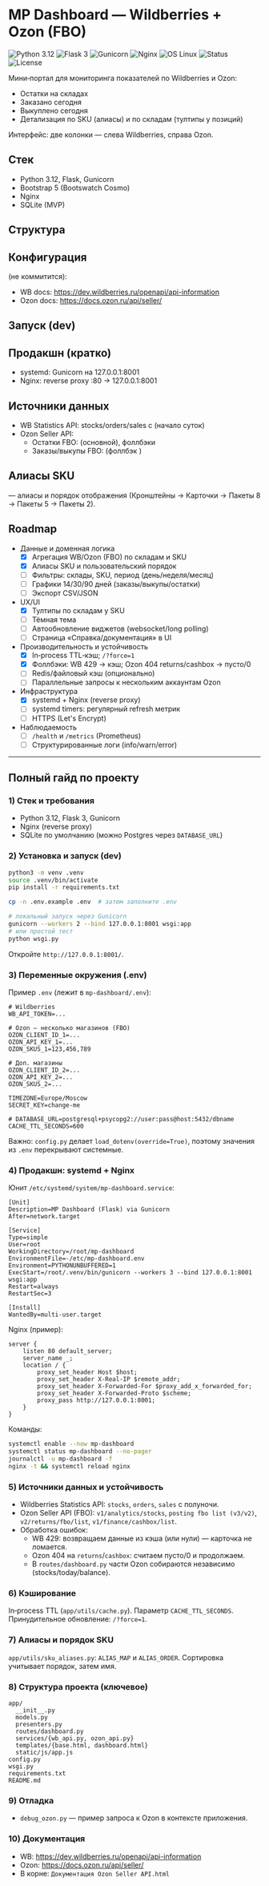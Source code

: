 # MP Dashboard — Wildberries + Ozon (FBO)

![Python 3.12](https://img.shields.io/badge/Python-3.12-3776AB?logo=python&logoColor=white)
![Flask 3](https://img.shields.io/badge/Flask-3.0-black?logo=flask)
![Gunicorn](https://img.shields.io/badge/Gunicorn-21-green)
![Nginx](https://img.shields.io/badge/Nginx-reverse__proxy-009639?logo=nginx&logoColor=white)
![OS Linux](https://img.shields.io/badge/OS-Linux-FCC624?logo=linux&logoColor=black)
![Status](https://img.shields.io/badge/status-prod--ready-success)
![License](https://img.shields.io/badge/license-internal-lightgrey)

Мини‑портал для мониторинга показателей по Wildberries и Ozon:
- Остатки на складах
- Заказано сегодня
- Выкуплено сегодня
- Детализация по SKU (алиасы) и по складам (тултипы у позиций)

Интерфейс: две колонки — слева Wildberries, справа Ozon.

## Стек
- Python 3.12, Flask, Gunicorn
- Bootstrap 5 (Bootswatch Cosmo)
- Nginx
- SQLite (MVP)

## Структура


## Конфигурация
 (не коммитится):

- WB docs: https://dev.wildberries.ru/openapi/api-information
- Ozon docs: https://docs.ozon.ru/api/seller/

## Запуск (dev)


## Продакшн (кратко)
- systemd: Gunicorn на 127.0.0.1:8001
- Nginx: reverse proxy :80 → 127.0.0.1:8001

## Источники данных
- WB Statistics API: stocks/orders/sales c  (начало суток)
- Ozon Seller API:
  - Остатки FBO:  (основной), фоллбэки 
  - Заказы/выкупы FBO:  (фоллбэк )

## Алиасы SKU
 — алиасы и порядок отображения (Кронштейны → Карточки → Пакеты 8 → Пакеты 5 → Пакеты 2).

## Roadmap

- Данные и доменная логика
  - [x] Агрегация WB/Ozon (FBO) по складам и SKU
  - [x] Алиасы SKU и пользовательский порядок
  - [ ] Фильтры: склады, SKU, период (день/неделя/месяц)
  - [ ] Графики 14/30/90 дней (заказы/выкупы/остатки)
  - [ ] Экспорт CSV/JSON

- UX/UI
  - [x] Тултипы по складам у SKU
  - [ ] Тёмная тема
  - [ ] Автообновление виджетов (websocket/long polling)
  - [ ] Страница «Справка/документация» в UI

- Производительность и устойчивость
  - [x] In‑process TTL‑кэш; `/?force=1`
  - [x] Фоллбэки: WB 429 → кэш; Ozon 404 returns/cashbox → пусто/0
  - [ ] Redis/файловый кэш (опционально)
  - [ ] Параллельные запросы к нескольким аккаунтам Ozon

- Инфраструктура
  - [x] systemd + Nginx (reverse proxy)
  - [ ] systemd timers: регулярный refresh метрик
  - [ ] HTTPS (Let's Encrypt)

- Наблюдаемость
  - [ ] `/health` и `/metrics` (Prometheus)
  - [ ] Структурированные логи (info/warn/error)

---

## Полный гайд по проекту

### 1) Стек и требования
- Python 3.12, Flask 3, Gunicorn
- Nginx (reverse proxy)
- SQLite по умолчанию (можно Postgres через `DATABASE_URL`)

### 2) Установка и запуск (dev)
```bash
python3 -m venv .venv
source .venv/bin/activate
pip install -r requirements.txt

cp -n .env.example .env  # затем заполните .env

# локальный запуск через Gunicorn
gunicorn --workers 2 --bind 127.0.0.1:8001 wsgi:app
# или простой тест
python wsgi.py
```
Откройте `http://127.0.0.1:8001/`.

### 3) Переменные окружения (.env)
Пример `.env` (лежит в `mp-dashboard/.env`):
```
# Wildberries
WB_API_TOKEN=...

# Ozon — несколько магазинов (FBO)
OZON_CLIENT_ID_1=...
OZON_API_KEY_1=...
OZON_SKUS_1=123,456,789

# Доп. магазины
OZON_CLIENT_ID_2=...
OZON_API_KEY_2=...
OZON_SKUS_2=...

TIMEZONE=Europe/Moscow
SECRET_KEY=change-me

# DATABASE_URL=postgresql+psycopg2://user:pass@host:5432/dbname
CACHE_TTL_SECONDS=600
```
Важно: `config.py` делает `load_dotenv(override=True)`, поэтому значения из `.env` перекрывают системные.

### 4) Продакшн: systemd + Nginx
Юнит `/etc/systemd/system/mp-dashboard.service`:
```
[Unit]
Description=MP Dashboard (Flask) via Gunicorn
After=network.target

[Service]
Type=simple
User=root
WorkingDirectory=/root/mp-dashboard
EnvironmentFile=-/etc/mp-dashboard.env
Environment=PYTHONUNBUFFERED=1
ExecStart=/root/.venv/bin/gunicorn --workers 3 --bind 127.0.0.1:8001 wsgi:app
Restart=always
RestartSec=3

[Install]
WantedBy=multi-user.target
```
Nginx (пример):
```
server {
    listen 80 default_server;
    server_name _;
    location / {
        proxy_set_header Host $host;
        proxy_set_header X-Real-IP $remote_addr;
        proxy_set_header X-Forwarded-For $proxy_add_x_forwarded_for;
        proxy_set_header X-Forwarded-Proto $scheme;
        proxy_pass http://127.0.0.1:8001;
    }
}
```
Команды:
```bash
systemctl enable --now mp-dashboard
systemctl status mp-dashboard --no-pager
journalctl -u mp-dashboard -f
nginx -t && systemctl reload nginx
```

### 5) Источники данных и устойчивость
- Wildberries Statistics API: `stocks`, `orders`, `sales` с полуночи.
- Ozon Seller API (FBO): `v1/analytics/stocks`, `posting fbo list (v3/v2)`, `v2/returns/fbo/list`, `v1/finance/cashbox/list`.
- Обработка ошибок:
  - WB 429: возвращаем данные из кэша (или нули) — карточка не ломается.
  - Ozon 404 на `returns`/`cashbox`: считаем пусто/0 и продолжаем.
  - В `routes/dashboard.py` части Ozon собираются независимо (stocks/today/balance).

### 6) Кэширование
In‑process TTL (`app/utils/cache.py`). Параметр `CACHE_TTL_SECONDS`. Принудительное обновление: `/?force=1`.

### 7) Алиасы и порядок SKU
`app/utils/sku_aliases.py`: `ALIAS_MAP` и `ALIAS_ORDER`. Сортировка учитывает порядок, затем имя.

### 8) Структура проекта (ключевое)
```
app/
  __init__.py
  models.py
  presenters.py
  routes/dashboard.py
  services/{wb_api.py, ozon_api.py}
  templates/{base.html, dashboard.html}
  static/js/app.js
config.py
wsgi.py
requirements.txt
README.md
```

### 9) Отладка
- `debug_ozon.py` — пример запроса к Ozon в контексте приложения.

### 10) Документация
- WB: https://dev.wildberries.ru/openapi/api-information
- Ozon: https://docs.ozon.ru/api/seller/
- В корне: `Документация Ozon Seller API.html`
